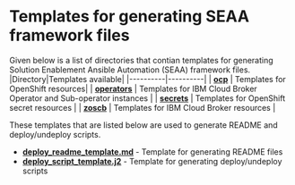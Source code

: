 # Templates for generating SEAA framework files
Given below is a list of directories that contian templates for generating Solution Enablement Ansible Automation (SEAA) framework files.
|Directory|Templates available|
|----------|----------|
| **[ocp](ocp)** | Templates for OpenShift resources|
| **[operators](operators)** | Templates for IBM Cloud Broker Operator and Sub-operator instances |
| **[secrets](secrets)** | Templates for OpenShift secret resources |
| **[zoscb](zoscb)** | Templates for IBM Cloud Broker resources |

These templates that are listed below are used to generate README and deploy/undeploy scripts. 
- **[deploy_readme_template.md](deploy_readme_template.md)** - Template for generating README files
- **[deploy_script_template.j2](deploy_script_template.j2)** - Template for generating deploy/undeploy scripts
